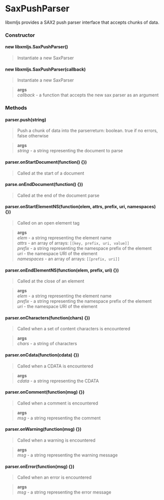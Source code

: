 # SaxPushParser

libxmljs provides a SAX2 push parser interface that accepts chunks of data.

### Constructor


#### new libxmljs.SaxPushParser()

>Instantiate a new SaxParser

#### new libxmljs.SaxPushParser(callback)

>Instantiate a new SaxParser

>**args**  
*callback* - a function that accepts the new sax parser as an argument  


### Methods


#### parser.push(string)

>Push a chunk of data into the parserreturn: boolean. true if no errors, false otherwise

>**args**  
*string* - a string representing the document to parse  


#### parser.onStartDocument(function() {})

>Called at the start of a document

#### parse.onEndDocument(function() {})

>Called at the end of the document parse

#### parser.onStartElementNS(function(elem, attrs, prefix, uri, namespaces) {})

>Called on an open element tag

>**args**  
*elem* - a string representing the element name  
*attrs* - an array of arrays: `[[key, prefix, uri, value]]`  
*prefix* - a string representing the namespace prefix of the element  
*uri* - the namespace URI of the element  
*namespaces* - an array of arrays: `[[prefix, uri]]`  


#### parser.onEndElementNS(function(elem, prefix, uri) {})

>Called at the close of an element

>**args**  
*elem* - a string representing the element name  
*prefix* - a string representing the namespace prefix of the element  
*uri* - the namespace URI of the element  


#### parser.onCharacters(function(chars) {})

>Called when a set of content characters is encountered

>**args**  
*chars* - a string of characters  


#### parser.onCdata(function(cdata) {})

>Called when a CDATA is encountered

>**args**  
*cdata* - a string representing the CDATA  


#### parser.onComment(function(msg) {})

>Called when a comment is encountered

>**args**  
*msg* - a string representing the comment  


#### parser.onWarning(function(msg) {})

>Called when a warning is encountered

>**args**  
*msg* - a string representing the warning message  


#### parser.onError(function(msg) {})

>Called when an error is encountered

>**args**  
*msg* - a string representing the error message  


